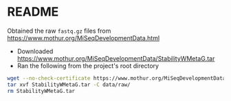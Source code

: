# README
Obtained the raw `fastq.gz` files from https://www.mothur.org/MiSeqDevelopmentData.html
* Downloaded https://www.mothur.org/MiSeqDevelopmentData/StabilityWMetaG.tar
* Ran the following from the project's root directory
```bash
wget --no-check-certificate https://www.mothur.org/MiSeqDevelopmentData/StabilityWMetaG.tar
tar xvf StabilityWMetaG.tar -C data/raw/
rm StabilityWMetaG.tar
```

